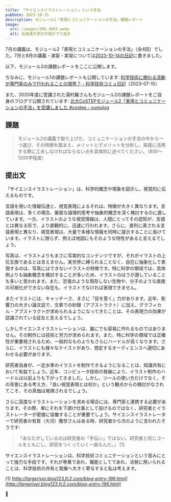```yaml
---
title: 「サイエンスイラストレーション」という手法
pubDate: 2023-10-15
description: モジュール2「表現とコミュニケーションの手法」課題レポート
image:
  src: /images/IMG_9665.webp
  alt: 北海道大学の平成ポプラ並木
---
```


7月の講義は、モジュール2「表現とコミュニケーションの手法」（全4回）でした。7月と8月の講義・演習・実習については[2023-10-14の日記](/2023-10-14/)に書きました。

以下、モジュール2の課題レポートをここに公開します。

ちなみに、モジュール1の課題レポートも公開しています: [科学技術に関わる活動が専門家のみで行われることの限界？ - 科学技術コミュ日記](http://localhost:3000/2023-07-15/)（2023-07-15）

また、2020年度に受講された湯村翼さんもモジュール2の課題レポートをご自身のブログで公開されています: [北大CoSTEPモジュール2「表現とコミュニケーションの手法」を受講しました #costep - yumulog](https://yumulog.hatenablog.com/entry/2020/08/22/124413)

## 課題

> モジュール2の講義で取り上げた、コミュニケーションの手法の中から一つ選び、その特徴を踏まえ、メリットとデメリットを分析し、実践に活用する際に工夫しなければならない点を具体的に述べてください。（800〜1200字程度）

## 提出文

「サイエンスイラストレーション」は、科学的概念や現象を図示し、視覚的に伝えるものです。

言語を用いた情報伝達と、視覚表現によるそれは、特徴が大きく異なります。言語表現は、多くの場合、厳密な論理的思考や抽象的概念を深く検討するのに適しています。一方、イラストのような視覚情報は、人間にとってその認知が、言語とは異なる形で、より直観的に、迅速に行われます。さらに、直列に表される言語表現と異なり、視覚表現は、大量で多様な情報を同時に提示することに長けています。イラストに限らず、例えば地図にもそのような特性があると言えるでしょう。

写真は、イラストよりもまさに写実的なコンテンツですが、それがイラストの上位互換であるとは言えません。実世界に縛られることなく、自在に抽象化して表現するのは、写真にはできないイラストの特徴です。特に科学の領域では、具体例よりも抽象概念を検討することが多いため、イラストのほうが適していることも多いと思われます。また、恐竜のような現存しない生物や、分子のような直接の可視化ができない存在も、イラストでなければ表現できません。

またイラストには、キャッチーさ、まさに「目を惹く」力があります。近年、影響力の大きい論文誌で、文章での妙録（アブストラクト）に加え、グラフィカル・アブストラクトが求められるようになってきたことは、その表現力の効果が認識されている証左と言えるでしょう。

しかしサイエンスイラストレーションは、誰にでも容易に作れるものではありません。その制作には技術と労力が求められます。また、特に科学の領域では正確性が重要視されるため、一般的なものよりもさらにハードルが高くなります。さらに、イラストにも様々なテイストがあり、想定するオーディエンスへ適切にあわせる必要があります。

研究者自身が、一定水準のイラストを制作できるようになることは、知識共有において有益でしょう。近年、コンピュータ技術の発展により、イラスト制作のハードルは以前よりも下がってきました。しかし、ツールの使い方だけでなく、その背景にある考え方、「良い視覚表現とは何か」という観点からの検討がなされてこそ、その真価は発揮されるでしょう。

さらに高度なイラストレーションを求める場合には、専門家と連携する必要があります。その際、単にそれを下請け仕事として投げるのではなく、研究者とイラストレーターが密接に協働することが重要でしょう。サイエンスイラストレーターで研究者の有賀（大河）雅奈さんはある時、研究者から次のように言われたそうです:

> 「あなたがしているのは研究者の「手伝い」ではない。研究者と同じゴールをともにし、研究をつくっていく一員なんだ。」 [1]

サイエンスイラストレーションは、科学技術コミュニケーションという営みにとって強力な手段です。それが専業であれ、職能としてであれ、活発に用いられることは、科学技術の共有と発展へ大きく寄与すると私は考えます。

_[1] [http://largeriver.blog123.fc2.com/blog-entry-196.html](http://largeriver.blog123.fc2.com/blog-entry-196.html)_

🦜
